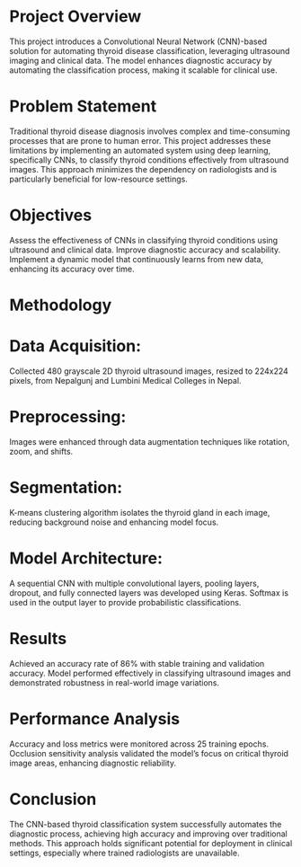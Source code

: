 # Project Overview
This project introduces a Convolutional Neural Network (CNN)-based solution for automating thyroid disease classification, leveraging ultrasound imaging and clinical data. The model enhances diagnostic accuracy by automating the classification process, making it scalable for clinical use.

# Problem Statement
Traditional thyroid disease diagnosis involves complex and time-consuming processes that are prone to human error. This project addresses these limitations by implementing an automated system using deep learning, specifically CNNs, to classify thyroid conditions effectively from ultrasound images. This approach minimizes the dependency on radiologists and is particularly beneficial for low-resource settings.

# Objectives
Assess the effectiveness of CNNs in classifying thyroid conditions using ultrasound and clinical data.
Improve diagnostic accuracy and scalability.
Implement a dynamic model that continuously learns from new data, enhancing its accuracy over time.

# Methodology
# Data Acquisition:

Collected 480 grayscale 2D thyroid ultrasound images, resized to 224x224 pixels, from Nepalgunj and Lumbini Medical Colleges in Nepal.

# Preprocessing:

Images were enhanced through data augmentation techniques like rotation, zoom, and shifts.

# Segmentation:

K-means clustering algorithm isolates the thyroid gland in each image, reducing background noise and enhancing model focus.

# Model Architecture:

A sequential CNN with multiple convolutional layers, pooling layers, dropout, and fully connected layers was developed using Keras. Softmax is used in the output layer to provide probabilistic classifications.

# Results
Achieved an accuracy rate of 86% with stable training and validation accuracy.
Model performed effectively in classifying ultrasound images and demonstrated robustness in real-world image variations.

 # Performance Analysis
Accuracy and loss metrics were monitored across 25 training epochs.
Occlusion sensitivity analysis validated the model’s focus on critical thyroid image areas, enhancing diagnostic reliability.

 # Conclusion
The CNN-based thyroid classification system successfully automates the diagnostic process, achieving high accuracy and improving over traditional methods. This approach holds significant potential for deployment in clinical settings, especially where trained radiologists are unavailable.
